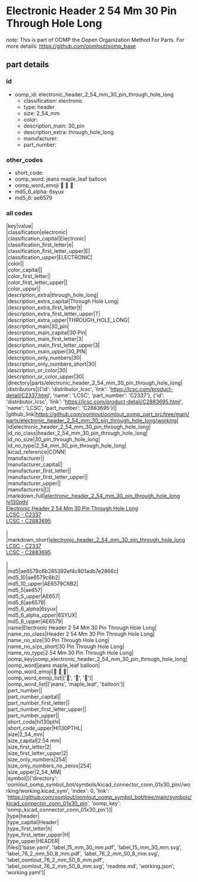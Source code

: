 # Electronic Header 2 54 Mm 30 Pin Through Hole Long  

note: This is part of OOMP the Oopen Organization Method For Parts. For more details: https://github.com/oomlout/oomp_base

##  part details





### id
* oomp_id: electronic_header_2_54_mm_30_pin_through_hole_long
  * classification: electronic
  * type: header
  * size: 2_54_mm
  * color: 
  * description_main: 30_pin
  * description_extra: through_hole_long
  * manufacturer: 
  * part_number: 

### other_codes
* short_code: 
* oomp_word: jeans maple_leaf balloon
* oomp_word_emoji :jeans: :maple_leaf: :balloon:
* md5_6_alpha: 6syux
* md5_6: ae6579

### all codes 
|key|value|  
|classification|electronic|  
|classification_capital|Electronic|  
|classification_first_letter|e|  
|classification_first_letter_upper|E|  
|classification_upper|ELECTRONIC|  
|color||  
|color_capital||  
|color_first_letter||  
|color_first_letter_upper||  
|color_upper||  
|description_extra|through_hole_long|  
|description_extra_capital|Through Hole Long|  
|description_extra_first_letter|t|  
|description_extra_first_letter_upper|T|  
|description_extra_upper|THROUGH_HOLE_LONG|  
|description_main|30_pin|  
|description_main_capital|30 Pin|  
|description_main_first_letter|3|  
|description_main_first_letter_upper|3|  
|description_main_upper|30_PIN|  
|description_only_numbers|30|  
|description_only_numbers_short|30|  
|description_or_color|30|  
|description_or_color_upper|30|  
|directory|parts/electronic_header_2_54_mm_30_pin_through_hole_long|  
|distributors|[{'id': 'distributor_lcsc', 'link': 'https://lcsc.com/product-detail/C2337.html', 'name': 'LCSC', 'part_number': 'C2337'}, {'id': 'distributor_lcsc', 'link': 'https://lcsc.com/product-detail/C2883695.html', 'name': 'LCSC', 'part_number': 'C2883695'}]|  
|github_link|https://github.com/oomlout/oomlout_oomp_part_src/tree/main/parts/electronic_header_2_54_mm_30_pin_through_hole_long/working|  
|id|electronic_header_2_54_mm_30_pin_through_hole_long|  
|id_no_class|header_2_54_mm_30_pin_through_hole_long|  
|id_no_size|30_pin_through_hole_long|  
|id_no_type|2_54_mm_30_pin_through_hole_long|  
|kicad_reference|CONN|  
|manufacturer||  
|manufacturer_capital||  
|manufacturer_first_letter||  
|manufacturer_first_letter_upper||  
|manufacturer_upper||  
|manufacturers|[]|  
|markdown_full|[electronic_header_2_54_mm_30_pin_through_hole_long](https://github.com/oomlout/oomlout_oomp_part_src/tree/main/parts/electronic_header_2_54_mm_30_pin_through_hole_long/working)<br>[hi130pthl](https://github.com/oomlout/oomlout_oomp_part_src/tree/main/parts/electronic_header_2_54_mm_30_pin_through_hole_long/working)<br>[Electronic Header 2 54 Mm 30 Pin Through Hole Long](https://github.com/oomlout/oomlout_oomp_part_src/tree/main/parts/electronic_header_2_54_mm_30_pin_through_hole_long/working)<br>[LCSC - C2337<br>](https://lcsc.com/product-detail/C2337.html)[LCSC - C2883695<br>](https://lcsc.com/product-detail/C2883695.html)<br>|  
|markdown_short|[electronic_header_2_54_mm_30_pin_through_hole_long](https://github.com/oomlout/oomlout_oomp_part_src/tree/main/parts/electronic_header_2_54_mm_30_pin_through_hole_long/working)<br>[LCSC - C2337<br>](https://lcsc.com/product-detail/C2337.html)[LCSC - C2883695<br>](https://lcsc.com/product-detail/C2883695.html)<br>|  
|md5|ae6579c6b285392ef4c801adb7e2866c|  
|md5_10|ae6579c6b2|  
|md5_10_upper|AE6579C6B2|  
|md5_5|ae657|  
|md5_5_upper|AE657|  
|md5_6|ae6579|  
|md5_6_alpha|6syux|  
|md5_6_alpha_upper|6SYUX|  
|md5_6_upper|AE6579|  
|name|Electronic Header 2 54 Mm 30 Pin Through Hole Long|  
|name_no_class|Header 2 54 Mm 30 Pin Through Hole Long|  
|name_no_size|30 Pin Through Hole Long|  
|name_no_size_short|30 Pin Through Hole Long|  
|name_no_type|2 54 Mm 30 Pin Through Hole Long|  
|oomp_key|oomp_electronic_header_2_54_mm_30_pin_through_hole_long|  
|oomp_word|jeans maple_leaf balloon|  
|oomp_word_emoji|:jeans: :maple_leaf: :balloon:|  
|oomp_word_emoji_list|[':jeans:', ':maple_leaf:', ':balloon:']|  
|oomp_word_list|['jeans', 'maple_leaf', 'balloon']|  
|part_number||  
|part_number_capital||  
|part_number_first_letter||  
|part_number_first_letter_upper||  
|part_number_upper||  
|short_code|hi130pthl|  
|short_code_upper|HI130PTHL|  
|size|2_54_mm|  
|size_capital|2.54 mm|  
|size_first_letter|2|  
|size_first_letter_upper|2|  
|size_only_numbers|254|  
|size_only_numbers_no_zeros|254|  
|size_upper|2_54_MM|  
|symbol|[{'directory': 'oomlout_oomp_symbol_bot/symbols/kicad_connector_conn_01x30_pin//working/working.kicad_sym', 'index': 0, 'link': 'https://github.com/oomlout/oomlout_oomp_symbol_bot/tree/main/symbols/kicad_connector_conn_01x30_pin', 'oomp_key': 'oomp_kicad_connector_conn_01x30_pin'}]|  
|type|header|  
|type_capital|Header|  
|type_first_letter|h|  
|type_first_letter_upper|H|  
|type_upper|HEADER|  
|files|['base.yaml', 'label_15_mm_30_mm.pdf', 'label_15_mm_30_mm.svg', 'label_76_2_mm_50_8_mm.pdf', 'label_76_2_mm_50_8_mm.svg', 'label_oomlout_76_2_mm_50_8_mm.pdf', 'label_oomlout_76_2_mm_50_8_mm.svg', 'readme.md', 'working.json', 'working.yaml']|  
